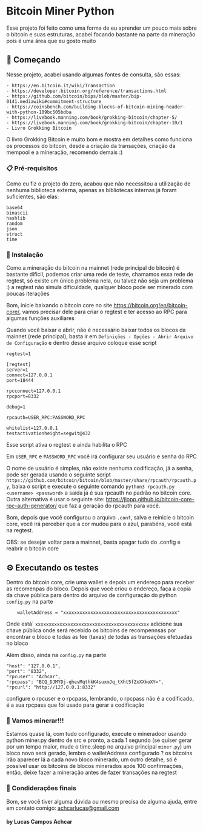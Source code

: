 # Bitcoin Miner Python 

Esse projeto foi feito como uma forma de eu aprender um pouco mais sobre o bitcoin e suas estruturas, acabei focando bastante na parte da mineração 
pois é uma área que eu gosto muito

## 🚀 Começando

Nesse projeto, acabei usando algumas fontes de consulta, são essas:

```
- https://en.bitcoin.it/wiki/Transaction
- https://developer.bitcoin.org/reference/transactions.html
- https://github.com/bitcoin/bips/blob/master/bip-0141.mediawiki#commitment-structure
- https://coinsbench.com/building-blocks-of-bitcoin-mining-header-with-python-109bc505bdba
- https://livebook.manning.com/book/grokking-bitcoin/chapter-5/
- https://livebook.manning.com/book/grokking-bitcoin/chapter-10/1
- Livro Grokking Bitcoin
```

O livro Grokking Bitcoin e muito bom e mostra em detalhes como funciona os processos do bitcoin, desde a criação da transações, criação da mempool e a mineração, recomendo demais :)

### 📋 Pré-requisitos

Como eu fiz o projeto do zero, acabou que não necessitou a utilização de nenhuma biblioteca externa, apenas as bibliotecas internas
já foram suficientes, são elas:

```
base64
binascii
hashlib
random
json
struct
time
```

### 🔧 Instalação

Como a mineração do bitcoin na mainnet (rede principal do bitcoin) é bastante dificil, podemos
criar uma rede de teste, chamamos essa rede de regtest, só existe um único problema nela, ou talvez não seja
um problema :) a regtest não simula dificuldade, qualquer bloco pode ser minerado com poucas iterações

Bom, inicie baixando o bitcoin core no site https://bitcoin.org/en/bitcoin-core/, vamos precisar dele
para criar o regtest e ter acesso ao RPC para algumas funções auxiliares

Quando você baixar e abrir, não é necessário baixar todos os blocos da mainnet (rede principal),
basta ir em ```Definições - Opções - Abrir Arquivo de Configuração``` e dentro desse arquivo
coloque esse script

```
regtest=1

[regtest]
server=1
connect=127.0.0.1
port=18444

rpcconnect=127.0.0.1
rpcport=8332

debug=1

rpcauth=USER_RPC:PASSWORD_RPC

whitelist=127.0.0.1
testactivationheight=segwit@432
```

Esse script ativa o regtest e ainda habilita o RPC

Em ```USER_RPC``` e ```PASSWORD_RPC``` você irá configurar seu usuário e senha do RPC

O nome de usuário é simples, não existe nenhuma codificação, já a senha, pode ser gerada usando o seguinte script ```https://github.com/bitcoin/bitcoin/blob/master/share/rpcauth/rpcauth.py```,
baixa o script e execute o seguinte comando ```python3 rpcauth.py <username> <password>``` a saída já é sua rpcauth no padrão no bitcoin core.
Outra alternativa é usar o seguinte site: https://jlopp.github.io/bitcoin-core-rpc-auth-generator/ que faz a geração do rpcauth para você.

Bom, depois que você configurou o arquivo ```.conf```, salva e reinicie o bitcoin core, você irá perceber que a cor mudou para o azul, parabéns, você está na regtest.

OBS: se desejar voltar para a mainnet, basta apagar tudo do .config e reabrir o bitcoin core

## ⚙️ Executando os testes

Dentro do bitcoin core, crie uma wallet e depois um endereço para receber as recomenpas do bloco. Depois que você criou o endereço, faça a copia da chave pública para dentro do arquivo de configuração do python ```config.py``` na parte

```
    walletAddress = "xxxxxxxxxxxxxxxxxxxxxxxxxxxxxxxxxxxxxxxxxx" 
```

Onde está` ```xxxxxxxxxxxxxxxxxxxxxxxxxxxxxxxxxxxxxxxxxx``` adicione sua chave pública onde será recebido os bitcoins de recompennsas por encontrar o bloco e todas as fee (taxas) de todas as transações efetuadas no bloco

Além disso, ainda na ```config.py``` na parte

``` 
"host": "127.0.0.1",
"port": "8332",
"rpcuser": "Achcar",
"rpcpass": "BCQ_DJMYDj-qhevMqthkK4suxmJq_tXht5fZxXXkoXY=",
"rpcurl": "http://127.0.0.1:8332"
```

configure o rpcuser e o rpcpass, lembrando, o rpcpass não é a codificado, é a sua rpcpass que foi usado para gerar a codificação

### 🔩 Vamos minerar!!!

Estamos quase lá, com tudo configurado, execute o mineradoor usando python miner.py dentro de src e pronto, a cada 1 segundo (se quiser gerar por um tempo maior, mude o time.sleep no arquivo principal ```miner.py```) um bloco novo será gerado, lembra o walletAddress configurado ? os bitcoins irão aparecer lá a cada novo bloco minerado, um outro detalhe, só é possível usar os bitcoins de blocos minerados após 100 confirmações, então, deixe fazer a mineração antes de fazer transações na regtest

### 👀 Condiderações finais

Bom, se você tiver alguma dúvida ou mesmo precisa de alguma ajuda, entre em contato comigo: achcarlucas@gmail.com

#### by Lucas Campos Achcar
